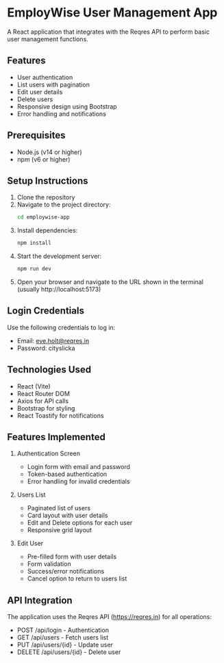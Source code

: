 # EmployWise User Management App

A React application that integrates with the Reqres API to perform basic user management functions.

## Features

- User authentication
- List users with pagination
- Edit user details
- Delete users
- Responsive design using Bootstrap
- Error handling and notifications

## Prerequisites

- Node.js (v14 or higher)
- npm (v6 or higher)

## Setup Instructions

1. Clone the repository
2. Navigate to the project directory:
   ```bash
   cd employwise-app
   ```
3. Install dependencies:
   ```bash
   npm install
   ```
4. Start the development server:
   ```bash
   npm run dev
   ```
5. Open your browser and navigate to the URL shown in the terminal (usually http://localhost:5173)

## Login Credentials

Use the following credentials to log in:
- Email: eve.holt@reqres.in
- Password: cityslicka

## Technologies Used

- React (Vite)
- React Router DOM
- Axios for API calls
- Bootstrap for styling
- React Toastify for notifications

## Features Implemented

1. Authentication Screen
   - Login form with email and password
   - Token-based authentication
   - Error handling for invalid credentials

2. Users List
   - Paginated list of users
   - Card layout with user details
   - Edit and Delete options for each user
   - Responsive grid layout

3. Edit User
   - Pre-filled form with user details
   - Form validation
   - Success/error notifications
   - Cancel option to return to users list

## API Integration

The application uses the Reqres API (https://reqres.in) for all operations:
- POST /api/login - Authentication
- GET /api/users - Fetch users list
- PUT /api/users/{id} - Update user
- DELETE /api/users/{id} - Delete user
